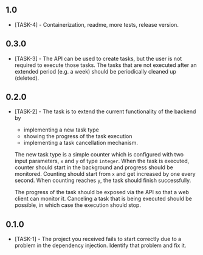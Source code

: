 ## 1.0
 - [TASK-4] - Containerization, readme, more tests, release version. 

## 0.3.0
 - [TASK-3] - The API can be used to create tasks, but the user is not required to execute those tasks.
   The tasks that are not executed after an extended period (e.g. a week) should be periodically cleaned up (deleted).

## 0.2.0
 - [TASK-2] - The task is to extend the current functionality of the backend by
    - implementing a new task type
    - showing the progress of the task execution
    - implementing a task cancellation mechanism.

   The new task type is a simple counter which is configured with two input parameters, `x` and `y` of type `integer`.
   When the task is executed, counter should start in the background and progress should be monitored.
   Counting should start from `x` and get increased by one every second.
   When counting reaches `y`, the task should finish successfully.

   The progress of the task should be exposed via the API so that a web client can monitor it.
   Canceling a task that is being executed should be possible, in which case the execution should stop.

## 0.1.0 
 - [TASK-1] - The project you received fails to start correctly due to a problem in the dependency injection.
   Identify that problem and fix it.
